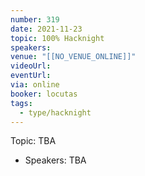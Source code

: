 ```yaml
---
number: 319
date: 2021-11-23
topic: 100% Hacknight
speakers: 
venue: "[[NO_VENUE_ONLINE]]"
videoUrl: 
eventUrl: 
via: online
booker: locutas
tags:
  - type/hacknight
---
```


Topic:
TBA

+ Speakers:
TBA
